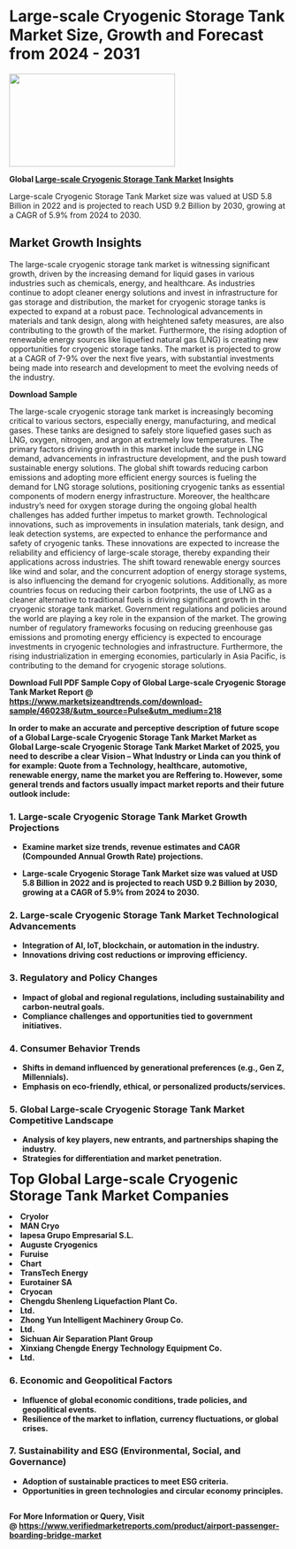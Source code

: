 <H1>Large-scale Cryogenic Storage Tank Market Size, Growth and Forecast from 2024 - 2031</H1><img class="aligncenter size-medium wp-image-584254" src="https://thirdeyenews.in/wp-content/uploads/2024/09/Global-Market-Research-300x168.jpeg" alt="" width="300" height="168" /><p><strong>Global&nbsp;<a href="https://www.marketsizeandtrends.com/download-sample/460238/&amp;utm_source=Pulse&amp;utm_medium=218">Large-scale Cryogenic Storage Tank Market</a> Insights</strong></p><p>Large-scale Cryogenic Storage Tank Market size was valued at USD 5.8 Billion in 2022 and is projected to reach USD 9.2 Billion by 2030, growing at a CAGR of 5.9% from 2024 to 2030.</p><p><h2>Market Growth Insights</h2> <p>The large-scale cryogenic storage tank market is witnessing significant growth, driven by the increasing demand for liquid gases in various industries such as chemicals, energy, and healthcare. As industries continue to adopt cleaner energy solutions and invest in infrastructure for gas storage and distribution, the market for cryogenic storage tanks is expected to expand at a robust pace. Technological advancements in materials and tank design, along with heightened safety measures, are also contributing to the growth of the market. Furthermore, the rising adoption of renewable energy sources like liquefied natural gas (LNG) is creating new opportunities for cryogenic storage tanks. The market is projected to grow at a CAGR of 7-9% over the next five years, with substantial investments being made into research and development to meet the evolving needs of the industry.</p> <p><strong>Download Sample</strong></p> <p>The large-scale cryogenic storage tank market is increasingly becoming critical to various sectors, especially energy, manufacturing, and medical gases. These tanks are designed to safely store liquefied gases such as LNG, oxygen, nitrogen, and argon at extremely low temperatures. The primary factors driving growth in this market include the surge in LNG demand, advancements in infrastructure development, and the push toward sustainable energy solutions. The global shift towards reducing carbon emissions and adopting more efficient energy sources is fueling the demand for LNG storage solutions, positioning cryogenic tanks as essential components of modern energy infrastructure. Moreover, the healthcare industry’s need for oxygen storage during the ongoing global health challenges has added further impetus to market growth. Technological innovations, such as improvements in insulation materials, tank design, and leak detection systems, are expected to enhance the performance and safety of cryogenic tanks. These innovations are expected to increase the reliability and efficiency of large-scale storage, thereby expanding their applications across industries. The shift toward renewable energy sources like wind and solar, and the concurrent adoption of energy storage systems, is also influencing the demand for cryogenic solutions. Additionally, as more countries focus on reducing their carbon footprints, the use of LNG as a cleaner alternative to traditional fuels is driving significant growth in the cryogenic storage tank market. Government regulations and policies around the world are playing a key role in the expansion of the market. The growing number of regulatory frameworks focusing on reducing greenhouse gas emissions and promoting energy efficiency is expected to encourage investments in cryogenic technologies and infrastructure. Furthermore, the rising industrialization in emerging economies, particularly in Asia Pacific, is contributing to the demand for cryogenic storage solutions. <p><strong></p><p><span class=""><strong>Download Full PDF Sample Copy of Global Large-scale Cryogenic Storage Tank Market Report</strong> @ <a href="https://www.marketsizeandtrends.com/download-sample/460238/&amp;utm_source=Pulse&amp;utm_medium=218" target="_blank">https://www.marketsizeandtrends.com/download-sample/460238/&amp;utm_source=Pulse&amp;utm_medium=218</a></span></p><p>In order to make an accurate and perceptive description of future scope of a Global&nbsp;Large-scale Cryogenic Storage Tank Market Market as Global&nbsp;Large-scale Cryogenic Storage Tank Market Market of 2025, you need to describe a clear Vision &ndash; What Industry or Linda can you think of for example: Quote from a Technology, healthcare, automotive, renewable energy, name the market you are Reffering to. However, some general trends and factors usually impact market reports and their future outlook include:</p><h3>1.&nbsp;<strong>Large-scale Cryogenic Storage Tank Market Growth Projections</strong></h3><ul><li>Examine market size trends, revenue estimates and CAGR (Compounded Annual Growth Rate) projections.</li><li><p>Large-scale Cryogenic Storage Tank Market size was valued at USD 5.8 Billion in 2022 and is projected to reach USD 9.2 Billion by 2030, growing at a CAGR of 5.9% from 2024 to 2030.</p></li></ul><h3>2.&nbsp;<strong>Large-scale Cryogenic Storage Tank Market Technological Advancements</strong></h3><ul><li>Integration of AI, IoT, blockchain, or automation in the industry.</li><li>Innovations driving cost reductions or improving efficiency.</li></ul><h3>3.&nbsp;<strong>Regulatory and Policy Changes</strong></h3><ul><li>Impact of global and regional regulations, including sustainability and carbon-neutral goals.</li><li>Compliance challenges and opportunities tied to government initiatives.</li></ul><h3>4.&nbsp;<strong>Consumer Behavior Trends</strong></h3><ul><li>Shifts in demand influenced by generational preferences (e.g., Gen Z, Millennials).</li><li>Emphasis on eco-friendly, ethical, or personalized products/services.</li></ul><h3>5.&nbsp;<strong>Global Large-scale Cryogenic Storage Tank Market Competitive Landscape</strong></h3><ul><li>Analysis of key players, new entrants, and partnerships shaping the industry.</li><li>Strategies for differentiation and market penetration.</li></ul><p data-pm-slice="1 1 []"><span style="color: inherit; font-family: inherit; font-size: 25px;">Top Global Large-scale Cryogenic Storage Tank Market Companies</span></p><div class="" data-test-id=""><p><li>Cryolor</li><li> MAN Cryo</li><li> lapesa Grupo Empresarial S.L.</li><li> Auguste Cryogenics</li><li> Furuise</li><li> Chart</li><li> TransTech Energy</li><li> Eurotainer SA</li><li> Cryocan</li><li> Chengdu Shenleng Liquefaction Plant Co.</li><li>Ltd.</li><li> Zhong Yun Intelligent Machinery Group Co.</li><li> Ltd.</li><li> Sichuan Air Separation Plant Group</li><li> Xinxiang Chengde Energy Technology Equipment Co.</li><li> Ltd.</li></p></div><h3>6.&nbsp;<strong>Economic and Geopolitical Factors</strong></h3><ul><li>Influence of global economic conditions, trade policies, and geopolitical events.</li><li>Resilience of the market to inflation, currency fluctuations, or global crises.</li></ul><h3>7.&nbsp;<strong>Sustainability and ESG (Environmental, Social, and Governance)</strong></h3><ul><li>Adoption of sustainable practices to meet ESG criteria.</li><li>Opportunities in green technologies and circular economy principles.</li></ul><h2><strong style="font-size: 14px;">For More Information or Query, Visit @&nbsp;</strong><a style="background-color: #ffffff; font-size: 14px;" href="https://www.marketsizeandtrends.com/report/large-scale-cryogenic-storage-tank-market/" target="_blank">https://www.verifiedmarketreports.com/product/airport-passenger-boarding-bridge-market</a></h2>
